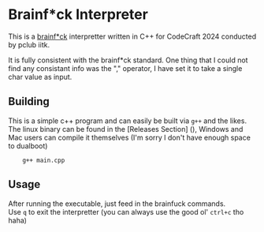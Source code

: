 # Brainf*ck Interpreter

This is a [brainf*ck](https://esolangs.org/wiki/Brainfuck) interpretter written in C++ for CodeCraft 2024 conducted by pclub iitk.

It is fully consistent with the brainf*ck standard. One thing that I could not find any consistant info was the "," operator, I have set it to take a single char value as input.

## Building
This is a simple c++ program and can easily be built via `g++` and the likes. The linux binary can be found in the [Releases Section] (), Windows and Mac users can compile it themselves (I'm sorry I don't have enough space to dualboot)

```
	g++ main.cpp
```

## Usage
After running the executable, just feed in the brainfuck commands.\
Use `q` to exit the interpretter (you can always use the good ol' `ctrl+c` tho haha)